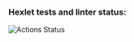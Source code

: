 ### Hexlet tests and linter status:
![Actions Status](https://github.com/vetalpaprotsky/python-project-lvl2/workflows/hexlet-check/badge.svg)